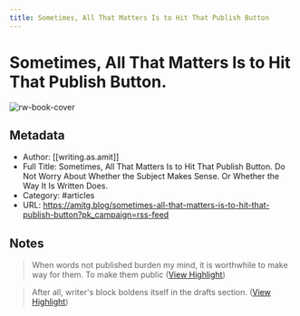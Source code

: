 ```yaml
---
title: Sometimes, All That Matters Is to Hit That Publish Button
---
```

# Sometimes, All That Matters Is to Hit That Publish Button.

![rw-book-cover](https://cdn.writeas.net/img/w-sq-light.png)

## Metadata
- Author: [[writing.as.amit]]
- Full Title: Sometimes, All That Matters Is to Hit That Publish Button. Do Not Worry About Whether the Subject Makes Sense. Or Whether the Way It Is Written Does.
- Category: #articles
- URL: https://amitg.blog/sometimes-all-that-matters-is-to-hit-that-publish-button?pk_campaign=rss-feed

## Notes
> When words not published burden my mind, it is worthwhile to make way for them. To make them public ([View Highlight](https://read.readwise.io/read/01gx2gfctncn9qv1dmaymfyjs9))

> After all, writer's block boldens itself in the drafts section. ([View Highlight](https://read.readwise.io/read/01gx2gfgv9gcszcenz1x5jn3ce))


